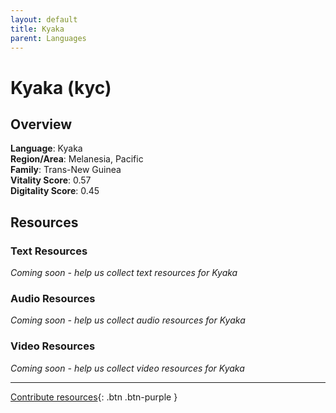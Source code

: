 ```yaml
---
layout: default
title: Kyaka
parent: Languages
---
```


# Kyaka (kyc)

## Overview

**Language**: Kyaka  
**Region/Area**: Melanesia, Pacific  
**Family**: Trans-New Guinea  
**Vitality Score**: 0.57  
**Digitality Score**: 0.45  

## Resources

### Text Resources
*Coming soon - help us collect text resources for Kyaka*

### Audio Resources
*Coming soon - help us collect audio resources for Kyaka*

### Video Resources
*Coming soon - help us collect video resources for Kyaka*

---

[Contribute resources](https://fairtrain.github.io/){: .btn .btn-purple }
